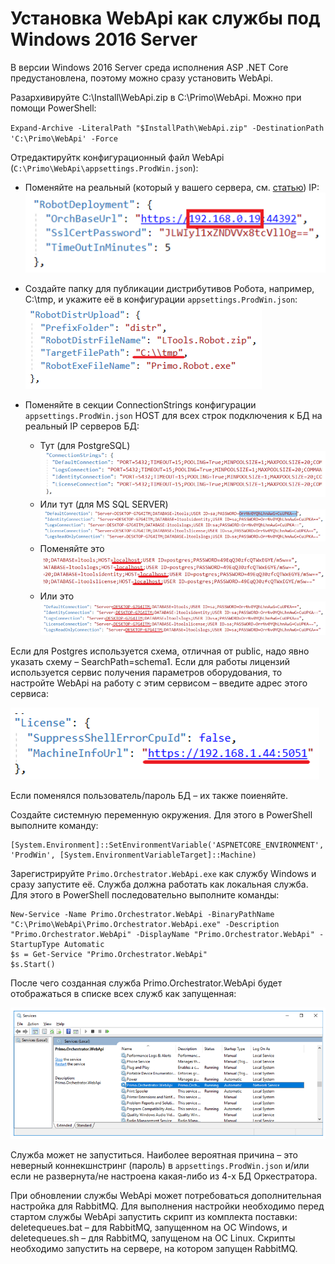 # Установка WebApi как службы под Windows 2016 Server

В версии Windows 2016 Server среда исполнения ASP .NET Core предустановлена, поэтому можно сразу установить WebApi. 

Разархивируйте C:\Install\WebApi.zip в C:\Primo\WebApi. Можно при помощи PowerShell:

`Expand-Archive -LiteralPath "$InstallPath\WebApi.zip" -DestinationPath 'C:\Primo\WebApi' -Force`

Отредактируйтк конфигурационный файл WebApi (`C:\Primo\WebApi\appsettings.ProdWin.json`):  

- Поменяйте на реальный (который у вашего сервера, см. [статью](http://docs.primo-rpa.ru/primo-rpa/orchestrator-new/install/windows/nginx-windows)) IP:  
![](../../resources/install/windows/webapi-1.PNG)

- Создайте папку для публикации дистрибутивов Робота, например, C:\tmp, и укажите её в конфигурации `appsettings.ProdWin.json`:  
![](../../resources/install/windows/webapi-2.PNG)

- Поменяйте в секции ConnectionStrings конфигурации `appsettings.ProdWin.json` HOST для всех строк подключения к БД на реальный IP серверов БД:
    - Тут (для PostgreSQL)  
    ![](../../resources/install/windows/webapi-3.PNG)  
    - Или тут (для MS SQL SERVER)  
    ![](../../resources/install/windows/webapi-4.PNG)  
    - Поменяйте это   
    ![](../../resources/install/windows/webapi-5.PNG)  
    - Или это  
    ![](../../resources/install/windows/webapi-6.PNG)

Если для Postgres используется схема, отличная от public, надо явно указать схему –  SearchPath=schema1.
Если для работы лицензий используется сервис получения параметров оборудования, то настройте WebApi на работу с этим сервисом – введите адрес этого сервиса:

![](../../resources/install/windows/webapi-7.PNG)

Если поменялся пользователь/пароль БД – их также поиеняйте.

Создайте системную переменную окружения. Для этого в PowerShell выполните команду:  
```
[System.Environment]::SetEnvironmentVariable('ASPNETCORE_ENVIRONMENT', 'ProdWin', [System.EnvironmentVariableTarget]::Machine)
```
Зарегистрируйте `Primo.Orchestrator.WebApi.exe` как службу Windows и сразу запустите её. 
Служба должна работать как локальная служба. Для этого в PowerShell последовательно выполните команды:
```
New-Service -Name Primo.Orchestrator.WebApi -BinaryPathName "C:\Primo\WebApi\Primo.Orchestrator.WebApi.exe" -Description "Primo.Orchestrator.WebApi" -DisplayName "Primo.Orchestrator.WebApi" -StartupType Automatic 
$s = Get-Service "Primo.Orchestrator.WebApi"
$s.Start()
```
После чего созданная служба Primo.Orchestrator.WebApi будет отображаться в списке всех служб как запущенная:

![](../../resources/install/windows/webapi-8.PNG)

Служба может не запуститься. Наиболее вероятная причина – это неверный коннекшнстринг (пароль) в `appsettings.ProdWin.json` и/или если не развернута/не настроена какая-либо из 4-х БД Оркестратора.

При обновлении службы WebApi может потребоваться дополнительная настройка для RabbitMQ. Для выполнения настройки необходимо перед стартом службы WebApi запустить скрипт из комплекта поставки: deletequeues.bat – для RabbitMQ, запущенном на ОС Windows, и deletequeues.sh – для RabbitMQ, запущеном на ОС Linux. Скрипты необходимо запустить на сервере, на котором запущен RabbitMQ. 
